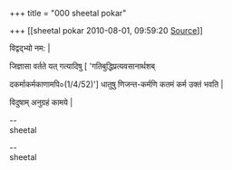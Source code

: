 +++
title = "000 sheetal pokar"

+++
[[sheetal pokar	2010-08-01, 09:59:20 [Source](https://groups.google.com/g/bvparishat/c/TBp7mac-O7s)]]



विद्वद्भ्यो नम: \|  
  
जिज्ञासा वर्तते यत् गत्यादिषु \[ 'गतिबुद्धिप्रत्यवसानार्थशब्

दकर्माकर्मकाणामपि०(1/4/52)'\] धातुषु णिजन्त-कर्मणि कतमं कर्म उक्तं भवति \|  
  
विदुषाम् अनुग्रहं कामये \|  
  
--  
sheetal

  
  
--  
sheetal  

